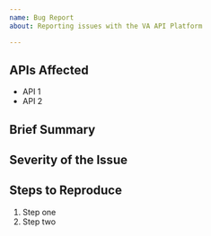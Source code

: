 ```yaml
---
name: Bug Report
about: Reporting issues with the VA API Platform

---
```


## APIs Affected

<!-- Please list affected APIs -->

* API 1
* API 2

## Brief Summary 

<!-- One or two sentence summary of the Issue. --> 

## Severity of the Issue

<!-- Please indicate how severe this issue if for your use case. -->


## Steps to Reproduce

<!-- Please include any details about your environment, language, browser, operating system, etc that will halp us reproduce. -->

1. Step one
1. Step two
